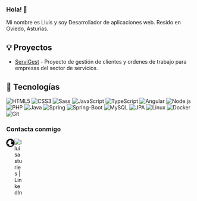 ### Hola! 👋
Mi nombre es Lluis y soy Desarrollador de aplicaciones web. Resido en Oviedo, Asturias.

## 💡 Proyectos
- [ServiGest](https://github.com/lluisasturies/ServiGest-Backend) - Proyecto de gestión de clientes y ordenes de trabajo para empresas del sector de servicios.

## 🔧 Tecnologías
<p>
  <img alt="HTML5" src="https://img.shields.io/badge/-HTML5-E34F26?style=flat-square&logo=html5&logoColor=white" />
  <img alt="CSS3" src="https://img.shields.io/badge/-CSS3-1572B6?style=flat-square&logo=css3&logoColor=white" />
  <img alt="Sass" src="https://img.shields.io/badge/-Sass-CC6699?style=flat-square&logo=sass&logoColor=white" />
  <img alt="JavaScript" src="https://img.shields.io/badge/-JavaScript-F7DF1E?style=flat-square&logo=javascript&logoColor=black" />
  <img alt="TypeScript" src="https://img.shields.io/badge/-TypeScript-007ACC?style=flat-square&logo=typescript&logoColor=white" />
  <img alt="Angular" src="https://img.shields.io/badge/-Angular-DD0031?style=flat-square&logo=angular&logoColor=white" />
  <img alt="Node.js" src="https://img.shields.io/badge/-Node.js-339933?style=flat-square&logo=Node.js&logoColor=white" />
  <img alt="PHP" src="https://img.shields.io/badge/-PHP-46a2f1?style=flat-square&logo=php&logoColor=white" />
  <img alt="Java" src="https://img.shields.io/badge/-Java-5382a1?style=flat-square&logo=Java&logoColor=white" />
  <img alt="Spring" src="https://img.shields.io/badge/-Spring-43853d?style=flat-square&logo=Spring&logoColor=white" />
  <img alt="Spring-Boot" src="https://img.shields.io/badge/-Spring_Boot-43853d?style=flat-square&logo=Spring&logoColor=white" />
  <img alt="MySQL" src="https://img.shields.io/badge/-MySQL-430098?style=flat-square&logo=MySQL&logoColor=white" />
  <img alt="JPA" src="https://img.shields.io/badge/-JPA-050505?style=flat-square&logo=JPA&logoColor=white" />
  <img alt="Linux" src="https://img.shields.io/badge/-Linux-FCC624?style=flat-square&logo=Linux&logoColor=black" />
  <img alt="Docker" src="https://img.shields.io/badge/-Docker-46a2f1?style=flat-square&logo=docker&logoColor=white" />
  <img alt="Git" src="https://img.shields.io/badge/-Git-F05032?style=flat-square&logo=git&logoColor=white" />
</p>

### Contacta conmigo
[<img align="left" alt="antonbabenko.com" width="22px" src="https://raw.githubusercontent.com/iconic/open-iconic/master/svg/globe.svg" />][website]
[<img align="left" alt="lluisasturies | LinkedIn" width="22px" src="https://cdn.jsdelivr.net/npm/simple-icons@v3/icons/linkedin.svg" />][linkedin]

[website]: https://github.com/lluisasturies
[linkedin]: http://www.linkedin.com/in/lluis-de-la-rubia

